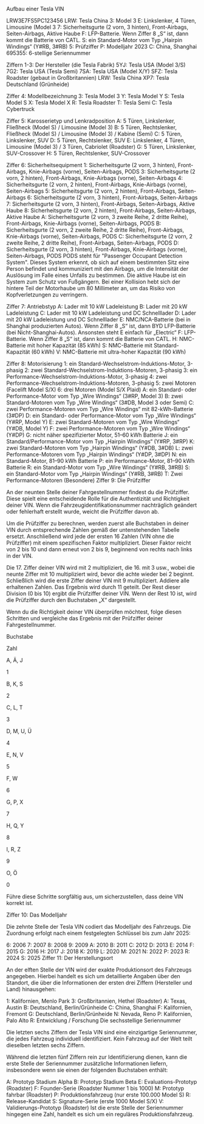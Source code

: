 Aufbau einer Tesla VIN

LRW3E7FS5PC123456
LRW: Tesla China
   3: Model 3
    E: Linkslenker, 4 Türen, Limousine (Model 3
     7: Sicherheitsgurte (2 vorn, 3 hinten), Front-Airbags, Seiten-Airbags, Aktive Haube
      F: LFP-Batterie. Wenn Ziffer 8 „S“ ist, dann kommt die Batterie von CATL.
       S: ein Standard-Motor vom Typ „Hairpin Windings“ (Y#RB, 3#RB)
        5: Prüfziffer
         P: Modelljahr 2023
          C: China, Shanghai
           695355: 6-stellige Seriennummer

Ziffern 1-3: Der Hersteller (die Tesla Fabrik)
5YJ: Tesla USA (Model 3/S)
7G2: Tesla USA (Tesla Semi)
7SA: Tesla USA (Model X/Y)
SFZ: Tesla Roadster (gebaut in Großbritannien)
LRW: Tesla China
XP7: Tesla Deutschland (Grünheide)

Ziffer 4: Modellbezeichnung
3: Tesla Model 3
Y: Tesla Model Y
S: Tesla Model S
X: Tesla Model X
R: Tesla Roadster
T: Tesla Semi
C: Tesla Cybertruck

Ziffer 5: Karosserietyp und Lenkradposition
A: 5 Türen, Linkslenker, Fließheck (Model S) / Limousine (Model 3)
B: 5 Türen, Rechtslenker, Fließheck (Model S) / Limousine (Model 3) / Kabine (Semi)
C: 5 Türen, Linkslenker, SUV
D: 5 Türen, Rechtslenker, SUV
E: Linkslenker, 4 Türen, Limousine (Model 3) / 3 Türen, Cabriolet (Roadster)
G: 5 Türen, Linkslenker, SUV-Crossover
H: 5 Türen, Rechtslenker, SUV-Crossover

Ziffer 6: Sicherheitsequipment
1: Sicherheitsgurte (2 vorn, 3 hinten), Front-Airbags, Knie-Airbags (vorne), Seiten-Airbags, PODS
3: Sicherheitsgurte (2 vorn, 2 hinten), Front-Airbags, Knie-Airbags (vorne), Seiten-Airbags
4: Sicherheitsgurte (2 vorn, 2 hinten), Front-Airbags, Knie-Airbags (vorne), Seiten-Airbags
5: Sicherheitsgurte (2 vorn, 2 hinten), Front-Airbags, Seiten-Airbags
6: Sicherheitsgurte (2 vorn, 3 hinten), Front-Airbags, Seiten-Airbags
7: Sicherheitsgurte (2 vorn, 3 hinten), Front-Airbags, Seiten-Airbags, Aktive Haube
8: Sicherheitsgurte (2 vorn, 2 hinten), Front-Airbags, Seiten-Airbags, Aktive Haube
A: Sicherheitsgurte (2 vorn, 3 zweite Reihe, 2 dritte Reihe), Front-Airbags, Knie-Airbags (vorne), Seiten-Airbags, PODS
B: Sicherheitsgurte (2 vorn, 2 zweite Reihe, 2 dritte Reihe), Front-Airbags, Knie-Airbags (vorne), Seiten-Airbags, PODS
C: Sicherheitsgurte (2 vorn, 2 zweite Reihe, 2 dritte Reihe), Front-Airbags, Seiten-Airbags, PODS
D: Sicherheitsgurte (2 vorn, 3 hinten), Front-Airbags, Knie-Airbags (vorne), Seiten-Airbags, PODS
PODS steht für "Passenger Occupant Detection System". Dieses System erkennt, ob sich auf einem bestimmten Sitz eine Person befindet und kommuniziert mit den Airbags, um die Intensität der Auslösung im Falle eines Unfalls zu bestimmen. Die aktive Haube ist ein System zum Schutz von Fußgängern. Bei einer Kollision hebt sich der hintere Teil der Motorhaube um 80 Millimeter an, um das Risiko von Kopfverletzungen zu verringern.

Ziffer 7: Antriebstyp
A: Lader mit 10 kW Ladeleistung
B: Lader mit 20 kW Ladeleistung
C: Lader mit 10 kW Ladeleistung und DC Schnelllader
D: Lader mit 20 kW Ladeleistung und DC Schnelllader
E: NMC/NCA-Batterie (bei in Shanghai produzierten Autos). Wenn Ziffer 8 „S“ ist, dann BYD LFP-Batterie (bei Nicht-Shanghai-Autos). Ansonsten steht E einfach für „Electric“
F: LFP-Batterie. Wenn Ziffer 8 „S“ ist, dann kommt die Batterie von CATL.
H: NMC-Batterie mit hoher Kapazität (85 kWh)
S: NMC-Batterie mit Standard-Kapazität (60 kWh)
V: NMC-Batterie mit ultra-hoher Kapazität (90 kWh)

Ziffer 8: Motorisierung
1: ein Standard-Wechselstrom-Induktions-Motor, 3-phasig
2: zwei Standard-Wechselstrom-Induktions-Motoren, 3-phasig
3: ein Performance-Wechselstrom-Induktions-Motor, 3-phasig
4: zwei Performance-Wechselstrom-Induktions-Motoren, 3-phasig
5: zwei Motoren (Facelift Model S/X)
6: drei Motoren (Model S/X Plaid)
A: ein Standard- oder Performance-Motor vom Typ „Wire Windings“ (3#RP, Model 3)
B: zwei Standard-Motoren vom Typ „Wire Windings“ (3#DB, Model 3 oder Semi)
C: zwei Performance-Motoren vom Typ „Wire Windings“ mit 82-kWh-Batterie (3#DP)
D: ein Standard- oder Performance-Motor vom Typ „Wire Windings“ (Y#RP, Model Y)
E: zwei Standard-Motoren vom Typ „Wire Windings“ (Y#DB, Model Y)
F: zwei Performance-Motoren vom Typ „Wire Windings“ (Y#DP)
G: nicht näher spezifizierter Motor, 51–60 kWh Batterie
J: ein Standard/Performance-Motor vom Typ „Hairpin Windings“ (Y#RP, 3#RP)
K: zwei Standard-Motoren vom Typ „Hairpin Windings“ (Y#DB, 3#DB)
L: zwei Performance-Motoren vom Typ „Hairpin Windings“ (Y#DP, 3#DP)
N: ein Standard-Motor, 81–90 kWh Batterie
P: ein Performance-Motor, 81–90 kWh Batterie
R: ein Standard-Motor vom Typ „Wire Windings“ (Y#RB, 3#RB)
S: ein Standard-Motor vom Typ „Hairpin Windings“ (Y#RB, 3#RB)
T: Zwei Performance-Motoren
(Besondere) Ziffer 9: Die Prüfziffer

An der neunten Stelle deiner Fahrgestellnummer findest du die Prüfziffer. Diese spielt eine entscheidende Rolle für die Authentizität und Richtigkeit deiner VIN. Wenn die Fahrzeugidentifikationsnummer nachträglich geändert oder fehlerhaft erstellt wurde, weicht die Prüfziffer davon ab.

Um die Prüfziffer zu berechnen, werden zuerst alle Buchstaben in deiner VIN durch entsprechende Zahlen gemäß der untenstehenden Tabelle ersetzt. Anschließend wird jede der ersten 16 Zahlen (VIN ohne die Prüfziffer) mit einem spezifischen Faktor multipliziert. Dieser Faktor reicht von 2 bis 10 und dann erneut von 2 bis 9, beginnend von rechts nach links in der VIN.

Die 17. Ziffer deiner VIN wird mit 2 multipliziert, die 16. mit 3 usw., wobei die neunte Ziffer mit 10 multipliziert wird, bevor die achte wieder bei 2 beginnt. Schließlich wird die erste Ziffer deiner VIN mit 9 multipliziert. Addiere alle erhaltenen Zahlen. Das Ergebnis wird durch 11 geteilt. Der Rest dieser Division (0 bis 10) ergibt die Prüfziffer deiner VIN. Wenn der Rest 10 ist, wird die Prüfziffer durch den Buchstaben „X“ dargestellt.

Wenn du die Richtigkeit deiner VIN überprüfen möchtest, folge diesen Schritten und vergleiche das Ergebnis mit der Prüfziffer deiner Fahrgestellnummer.

Buchstabe

Zahl

A, Ä, J

1

B, K, S

2

C, L, T

3

D, M, U, Ü

4

E, N, V

5

F, W

6

G, P, X

7

H, Q, Y

8

I, R, Z

9

O, Ö

0

Führe diese Schritte sorgfältig aus, um sicherzustellen, dass deine VIN korrekt ist.

Ziffer 10: Das Modelljahr

Die zehnte Stelle der Tesla VIN codiert das Modelljahr des Fahrzeugs. Die Zuordnung erfolgt nach einem festgelegten Schlüssel bis zum Jahr 2025:

6: 2006
7: 2007
8: 2008
9: 2009
A: 2010
B: 2011
C: 2012
D: 2013
E: 2014
F: 2015
G: 2016
H: 2017
J: 2018
K: 2019
L: 2020
M: 2021
N: 2022
P: 2023
R: 2024
S: 2025
Ziffer 11: Der Herstellungsort

An der elften Stelle der VIN wird der exakte Produktionsort des Fahrzeugs angegeben. Hierbei handelt es sich um detaillierte Angaben über den Standort, die über die Informationen der ersten drei Ziffern (Hersteller und Land) hinausgehen:

1: Kalifornien, Menlo Park
3: Großbritannien, Hethel (Roadster)
A: Texas, Austin
B: Deutschland, Berlin/Grünheide
C: China, Shanghai
F: Kalifornien, Fremont
G: Deutschland, Berlin/Grünheide
N: Nevada, Reno
P: Kalifornien, Palo Alto
R: Entwicklung / Forschung
Die sechsstellige Seriennummer

Die letzten sechs Ziffern der Tesla VIN sind eine einzigartige Seriennummer, die jedes Fahrzeug individuell identifiziert. Kein Fahrzeug auf der Welt teilt dieselben letzten sechs Ziffern.

Während die letzten fünf Ziffern rein zur Identifizierung dienen, kann die erste Stelle der Seriennummer zusätzliche Informationen liefern, insbesondere wenn sie einen der folgenden Buchstaben enthält:

A: Prototyp Stadium Alpha
B: Prototyp Stadium Beta
E: Evaluations-Prototyp (Roadster)
F: Founder-Serie (Roadster Nummer 1 bis 1000)
M: Prototyp fahrbar (Roadster)
P: Produktionsfahrzeug (nur erste 100.000 Model S)
R: Release-Kandidat
S: Signature-Serie (erste 1000 Model S/X)
V: Validierungs-Prototyp (Roadster)
Ist die erste Stelle der Seriennummer hingegen eine Zahl, handelt es sich um ein reguläres Produktionsfahrzeug.
